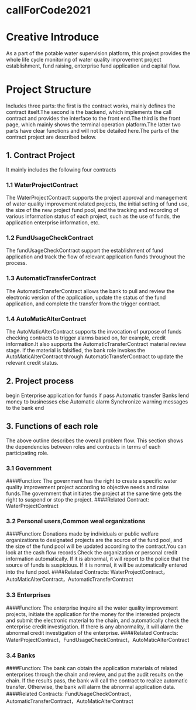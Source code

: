# callForCode2021
# Creative Introduce
As a part of the potable water supervision platform, this project provides the whole life cycle monitoring of water quality improvement project establishment, fund raising, enterprise fund application and capital flow.

# Project Structure
Includes three parts: the first is the contract works, mainly defines the contract itself.The second is the backend, which implements the call contract and provides the interface to the front end.The third is the front page, which mainly shows the terminal operation platform.The latter two parts have clear functions and will not be detailed here.The parts of the contract project are described below.


## 1. Contract Project
It mainly includes the following four contracts

### 1.1 WaterProjectContract
The WaterProjectContractt supports the project approval and management of water quality improvement related projects, the initial setting of fund use, the size of the new project fund pool, and the tracking and recording of various information status of each project, such as the use of funds, the application enterprise information, etc.

### 1.2 FundUsageCheckContract
The fundUsageCheckContract support the establishment of fund application and track the flow of relevant application funds throughout the process.

### 1.3 AutomaticTransferContract
The AutomaticTransferContract allows the bank to pull and review the electronic version of the application, update the status of the fund application, and complete the transfer from the trigger contract.

### 1.4 AutoMaticAlterContract
The AutoMaticAlterContract supports the invocation of purpose of funds checking contracts to trigger alarms based on, for example, credit information.It also supports the AutomaticTransferContract material review stage. If the material is falsified, the bank role invokes the AutoMaticAlterContract through AutomaticTransferContract to update the relevant credit status.

## 2. Project process
begin
	Enterprise application for funds
	if pass
	   Automatic transfer
	   Banks lend money to businesses
	else 
	   Automatic alarm
	   Synchronize warning messages to the bank
end
## 3. Functions of each role
The above outline describes the overall problem flow. This section shows the dependencies between roles and contracts in terms of each participating role.

### 3.1 Government

####Function: 
The government has the right to create a specific water quality improvement project according to objective needs and raise funds.The government that initiates the project at the same time gets the right to suspend or stop the project.
####Related Contract: 
WaterProjectContract

### 3.2 Personal users,Common weal organizations

####Function: 
Donations made by individuals or public welfare organizations to designated projects are the source of the fund pool, and the size of the fund pool will be updated according to the contract.You can look at the cash flow records.Check the organization or personal credit information automatically. If it is abnormal, it will report to the police that the source of funds is suspicious. If it is normal, it will be automatically entered into the fund pool.
####Related Contracts: 
WaterProjectContract，AutoMaticAlterContract，AutomaticTransferContract

### 3.3 Enterprises

####Function: 
The enterprise inquire all the water quality improvement projects, initiate the application for the money for the interested projects and submit the electronic material to the chain, and automatically check the enterprise credit investigation. If there is any abnormality, it will alarm the abnormal credit investigation of the enterprise.
####Related Contracts: 
WaterProjectContract，FundUsageCheckContract，AutoMaticAlterContract

### 3.4 Banks

####Function: 
The bank can obtain the application materials of related enterprises through the chain and review, and put the audit results on the chain. If the results pass, the bank will call the contract to realize automatic transfer. Otherwise, the bank will alarm the abnormal application data.
####Related Contracts: 
FundUsageCheckContract，AutomaticTransferContract，AutoMaticAlterContract
